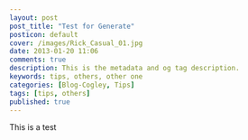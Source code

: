 ```yaml
---
layout: post
post_title: "Test for Generate"
posticon: default
cover: /images/Rick_Casual_01.jpg
date: 2013-01-20 11:06
comments: true
description: This is the metadata and og tag description.
keywords: tips, others, other one
categories: [Blog-Cogley, Tips]
tags: [tips, others]
published: true
---
```


This is a test
